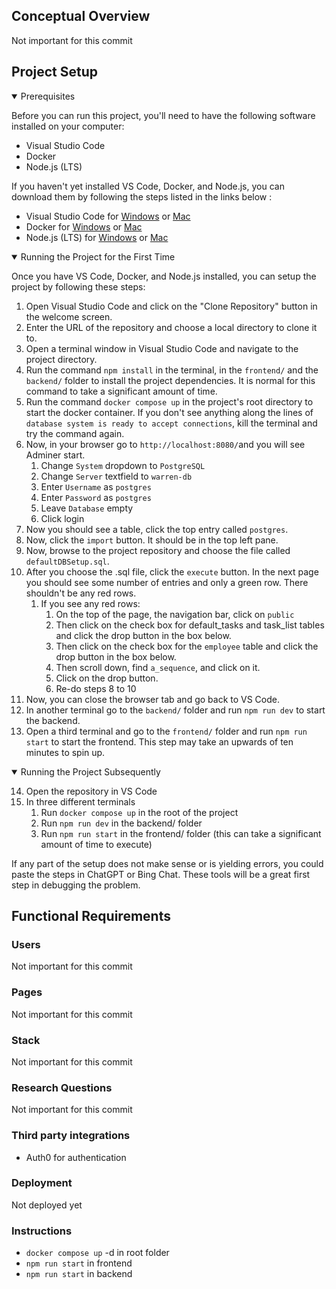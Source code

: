 ## Conceptual Overview

Not important for this commit

## Project Setup

<details open>
<summary>Prerequisites</summary>

Before you can run this project, you'll need to have the following software installed on your computer:

- Visual Studio Code
- Docker
- Node.js (LTS)

If you haven't yet installed VS Code, Docker, and Node.js, you can download them by following the steps listed in the links below :

- Visual Studio Code for [Windows](https://code.visualstudio.com/docs/setup/windows) or [Mac](https://code.visualstudio.com/docs/setup/mac)
- Docker for [Windows](https://docs.docker.com/docker-for-windows/install/) or [Mac](https://docs.docker.com/docker-for-mac/install/)
- Node.js (LTS) for [Windows](https://nodejs.org/en/download/) or [Mac](https://nodejs.org/en/download/)
</details>
<details open>
<summary>Running the Project for the First Time</summary>

Once you have VS Code, Docker, and Node.js installed, you can setup the project by following these steps:

1. Open Visual Studio Code and click on the "Clone Repository" button in the welcome screen.
2. Enter the URL of the repository and choose a local directory to clone it to.
3. Open a terminal window in Visual Studio Code and navigate to the project directory.
4. Run the command `npm install` in the terminal, in the `frontend/` and the `backend/` folder to install the project dependencies. It is normal for this command to take a significant amount of time.
5. Run the command `docker compose up` in the project's root directory to start the docker container. If you don't see anything along the lines of `database system is ready to accept connections`, kill the terminal and try the command again.
6. Now, in your browser go to `http://localhost:8080/`and you will see Adminer start.
   1. Change `System` dropdown to `PostgreSQL`
   2. Change `Server` textfield to `warren-db`
   3. Enter `Username` as `postgres`
   4. Enter `Password` as `postgres`
   5. Leave `Database` empty
   6. Click login
7. Now you should see a table, click the top entry called `postgres`.
8. Now, click the `import` button. It should be in the top left pane.
9. Now, browse to the project repository and choose the file called `defaultDBSetup.sql`.
10. After you choose the .sql file, click the `execute` button. In the next page you should see some number of entries and only a green row. There shouldn't be any red rows.
    1. If you see any red rows:
       1. On the top of the page, the navigation bar, click on `public`
       2. Then click on the check box for default_tasks and task_list tables and click the drop button in the box below.
       3. Then click on the check box for the `employee` table and click the drop button in the box below.
       4. Then scroll down, find `a_sequence`, and click on it.
       5. Click on the drop button.
       6. Re-do steps 8 to 10
11. Now, you can close the browser tab and go back to VS Code.
12. In another terminal go to the `backend/` folder and run `npm run dev` to start the backend.
13. Open a third terminal and go to the `frontend/` folder and run `npm run start` to start the frontend. This step may take an upwards of ten minutes to spin up.
</details>
<details open>
<summary>Running the Project Subsequently</summary>

14. Open the repository in VS Code
15. In three different terminals
    1. Run `docker compose up` in the root of the project
    2. Run `npm run dev` in the backend/ folder
    3. Run `npm run start` in the frontend/ folder (this can take a significant amount of time to execute)
    </details>

If any part of the setup does not make sense or is yielding errors, you could paste the steps in ChatGPT or Bing Chat. These tools will be a great first step in debugging the problem.

## Functional Requirements

### Users

Not important for this commit

### Pages

Not important for this commit

### Stack

Not important for this commit

### Research Questions

Not important for this commit

### Third party integrations

- Auth0 for authentication

### Deployment

Not deployed yet

### Instructions

- `docker compose up` -d in root folder
- `npm run start` in frontend
- `npm run start` in backend
